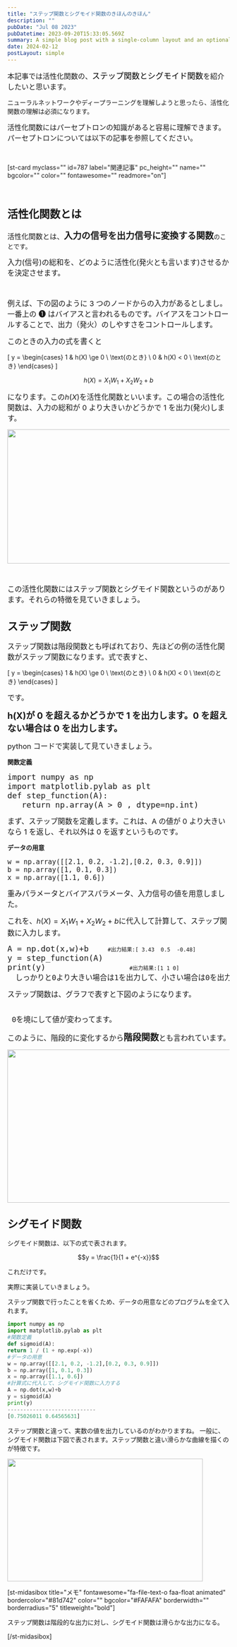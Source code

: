 ```yaml
---
title: "ステップ関数とシグモイド関数のきほんのきほん"
description: ""
pubDate: "Jul 08 2023"
pubDatetime: 2023-09-20T15:33:05.569Z
summary: A simple blog post with a single-column layout and an optional cover banner.
date: 2024-02-12
postLayout: simple
---
```


<span style="font-size: 16px;">
本記事では活性化関数の、<span class="hutoaka"><span class="st-mycolor" style="font-size: 18px; color: #000000; font-family: arial, helvetica, sans-serif;"><span class="ymarker">ステップ関数とシグモイド関数</span></span></span>を紹介したいと思います。</span>

ニューラルネットワークやディープラーニングを理解しようと思ったら、活性化関数の理解は必須になります。

<span style="font-size: 16px;">活性化関数にはパーセプトロンの知識があると容易に理解できます。パーセプトロンについては以下の記事を参照してください。</span>

&nbsp;

[st-card myclass="" id=787 label="関連記事" pc_height="" name="" bgcolor="" color="" fontawesome="" readmore="on"]

&nbsp;

<h2><span style="font-size: 24px;">活性化関数とは</span></h2>
<span style="font-size: 16px;">活性化関数とは、</span><strong><span style="font-size: 20px;"><span class="ymarker">入力の信号を出力信号に変換する関数</span></span></strong>のことです。

<span style="font-size: 16.5px;">入力(信号)の総和を、どのように活性化(発火とも言います)させるかを決定させます。</span>

&nbsp;

<span style="font-size: 16.5px;">例えば、下の図のように 3 つのノードからの入力があるとしまし。
一番上の ❶ はバイアスと言われるものです。バイアスをコントロールすることで、出力（発火）のしやすさをコントロールします。</span>

<span style="font-size: 16.5px;">このときの入力の式を書くと</span>

\[
y = \begin{cases}
1 &amp; h(X) \ge 0 \ \text{のとき} \\
0 &amp; h(X) &lt; 0 \ \text{のとき}
\end{cases}
\]

$$h(X) = X_1W_1+X_2W_2+b$$

<span style="font-size: 16.5px;">になります。この$h(X)$を活性化関数といいます。この場合の活性化関数は、入力の総和が 0 より大きいかどうかで 1 を出力(発火)します。</span>

<pre id="id-0110" class="bg-dark text-white"><a href="https://cmbnur.com/wp-content/uploads/キャプチャ-1.png"><img class="aligncenter wp-image-1071" src="https://cmbnur.com/wp-content/uploads/キャプチャ-1.png" alt="" width="585" height="304" /></a></pre>

&nbsp;

<span style="font-size: 16.5px;">この活性化関数にはステップ関数とシグモイド関数というのがあります。それらの特徴を見ていきましょう。</span>

<h2><span style="font-size: 24px;">ステップ関数</span></h2>
<span style="font-size: 16.5px;">ステップ関数は階段関数とも呼ばれており、先ほどの例の活性化関数がステップ関数になります。式で表すと、</span>

\[
y = \begin{cases}
1 &amp; h(X) \ge 0 \ \text{のとき} \\
0 &amp; h(X) &lt; 0 \ \text{のとき}
\end{cases}
\]

<span style="font-size: 16.5px;">です。
</span>

<span style="font-size: 16.5px;"><span style="font-size: 20px;"><strong><span class="ymarker">h(X)が 0 を超えるかどうかで 1 を出力します。0 を超えない場合は 0 を出力します。</span></strong></span></span>

<span style="font-size: 16.5px;">python コードで実装して見ていきましょう。</span>

<strong>関数定義</strong>

<pre><code class="python"><span style="font-size: 18px;">import numpy as np
import matplotlib.pylab as plt 
def step_function(A): 
   return np.array(A &gt; 0 , dtype=np.int)</span></code></pre>

<span style="font-size: 16.5px;">まず、ステップ関数を定義します。これは、A の値が 0 より大きいなら 1 を返し、それ以外は 0 を返すというものです。</span>

<strong>データの用意</strong>

<pre><span style="font-size: 18px;"><code class="python">w = np.array([[2.1, 0.2, -1.2],[0.2, 0.3, 0.9]])
b = np.array([1, 0.1, 0.3])
x = np.array([1.1, 0.6])</code></span></pre>

<span style="font-size: 16.5px;">重みパラメータとバイアスパラメータ、入力信号の値を用意しました。</span>

<span style="font-size: 16.5px;">これを、$h(X) = X_1W_1+X_2W_2+b$に代入して計算して、ステップ関数に入力します。</span>

<pre><code class="python"><span style="font-size: 18px;">A = np.dot(x,w)+b    <span style="font-size: 12px;">#出力結果:[ 3.43  0.5  -0.48]</span></span>
<span style="font-size: 18px;">y = step_function(A)
print(y)   </span>                     <span style="font-size: 12px;"> #出力結果:[1 1 0]</span></code> <span style="font-size: 16.5px;"> しっかりと0より大きい場合は1を出力して、小さい場合は0を出力できていますね。</span></pre>
<pre><span style="font-size: 16.5px;">ステップ関数は、グラフで表すと下図のようになります。

</span></pre>
<pre><span style="font-size: 16.5px;"> 0を境にして値が変わってます。</span></pre>
<pre><span style="font-size: 16.5px;">このように、階段的に変化するから<span style="font-size: 20px;"><strong>階段関数</strong></span>とも言われています。</span></pre>
<pre><span style="font-size: 16.5px;"><a href="https://cmbnur.com/wp-content/uploads/キャプチャ-2.png"><img class="aligncenter size-full wp-image-1072" src="https://cmbnur.com/wp-content/uploads/キャプチャ-2.png" alt="" width="594" height="347" /></a>
</span></pre>
<h2><span style="font-size: 24px;">シグモイド関数</span></h2>
シグモイド関数は、以下の式で表されます。

$$y = \frac{1}{1 + e^{-x}}$$

これだけです。

実際に実装していきましょう。

ステップ関数で行ったことを省くため、データの用意などのプログラムを全て入れます。

```py
import numpy as np
import matplotlib.pylab as plt
#関数定義
def sigmoid(A):
return 1 / (1 + np.exp(-x))
#データの用意
w = np.array([[2.1, 0.2, -1.2],[0.2, 0.3, 0.9]])
b = np.array([1, 0.1, 0.3])
x = np.array([1.1, 0.6])
#計算式に代入して、シグモイド関数に入力する
A = np.dot(x,w)+b
y = sigmoid(A)
print(y)
----------------------------
[0.75026011 0.64565631]
```

ステップ関数と違って、実数の値を出力しているのがわかりますね。
一般に、シグモイド関数は下図で表されます。ステップ関数と違い滑らかな曲線を描くのが特徴です。

<a href="https://cmbnur.com/wp-content/uploads/キャプチャ-3.png"><img class="aligncenter wp-image-1073" src="https://cmbnur.com/wp-content/uploads/キャプチャ-3.png" alt="" width="443" height="278" /></a>

[st-midasibox title="メモ" fontawesome="fa-file-text-o faa-float animated" bordercolor="#81d742" color="" bgcolor="#FAFAFA" borderwidth="" borderradius="5" titleweight="bold"]

ステップ関数は階段的な出力に対し、シグモイド関数は滑らかな出力になる。

[/st-midasibox]

&nbsp;

